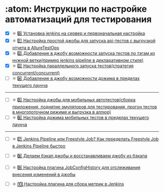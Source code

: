 # :atom: Инструкции по настройке автоматизаций для тестирования

- [X]  :atom_symbol: [:zero: Установка jenkins на сервер и первоначальная настройка](https://github.com/valentina810/ci-cd/blob/main/chapters/0/install_and_base_setting_jenkins.md)
- [X]  :atom_symbol: [ :one: Настройка простой джобы для запуска api-тестов с выгрузкой отчета в AllureTestOps](https://github.com/valentina810/ci-cd/blob/main/chapters/1/simple_job.md)
- [X]  :atom_symbol: [ :two: Добавление в джобу возможности запуска тестов по тэгам из нужной ветки(пример jenkins pipeline в декларативном стиле)](https://github.com/valentina810/ci-cd/blob/main/chapters/2/setting_up_running_tests_by_tags.md)
- [X] :atom_symbol: [ :three: Настройка параллельного запуска тестов(стратегия concurrent/concurrent)](https://github.com/valentina810/ci-cd/blob/main/chapters/3/setting_parallel_start_test.md)
- [ ]  :atom_symbol: [ :four: Добавление в джобу возможности дожима в пределах текущего лаунча](https://github.com/valentina810/ci-cd/blob/main/chapters/setting_up_test_pressure_within_a_launch.md)<br>
---
- [ ]  :atom_symbol: [ :five: Настройка джобы для мобильных автотестов(сборка приложения, поднятие эмуляторов для тестирования, прогон тестов в многопоточном режиме и выгрузка в аллюр)](https://github.com/valentina810/ci-cd/blob/main/chapters/setting_job_for_mobile_tests.md)
- [ ]  :atom_symbol: [ :six: Настройка дожима мобильных тестов в пределах текущего лаунча](https://github.com/valentina810/ci-cd/blob/main/chapters/setting_up_mobile_test_pressure_within_a_launch.md)
---
- [ ] :atom_symbol: [ :seven: Jenkins Pipeline или Freestyle Job? Как переделать Freestyle Job в Jenkins Pipeline быстро](https://github.com/valentina810/ci-cd/blob/main/chapters/freestyle_job_in_jenkins_pipeline.md)
- [ ] :atom_symbol: [ 8️⃣  Делаем бэкап джобы и восстанавливаем джобу из бэкапа](https://github.com/valentina810/ci-cd/blob/main/chapters/backup_jobs.md)
- [ ] :atom_symbol: [ :nine: Настройка плагина JobConfigHistory для отслеживания внесения изменений в джобы](https://github.com/valentina810/ci-cd/blob/main/chapters/setting_job_config_history.md)
- [ ] :atom_symbol: [ 🔟 Настройка плагина для сбора метрик в Jenkins](https://github.com/valentina810/ci-cd/blob/main/chapters/jenkins_metrics.md)

